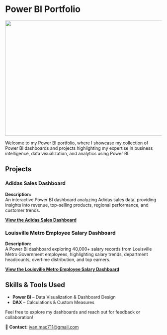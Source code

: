 # Power BI Portfolio
 <p align="center">
  <img width="700" height="370" src="https://github.com/user-attachments/assets/8dff1c6c-85e4-458d-a573-83dd2a38e2a8">
</p>

Welcome to my Power BI portfolio, where I showcase my collection of Power BI dashboards and projects highlighting my expertise in business intelligence, data visualization, and analytics using Power BI.

## Projects  

### **Adidas Sales Dashboard**  

**Description:**  
An interactive Power BI dashboard analyzing Adidas sales data, providing insights into revenue, top-selling products, regional performance, and customer trends.  

**[View the Adidas Sales Dashboard](https://github.com/ivanmu-1/PowerBI-Portfolio/tree/main/Adidas%20Sales)**  



### **Louisville Metro Employee Salary Dashboard**  

**Description:**  
A Power BI dashboard exploring 40,000+ salary records from Louisville Metro Government employees, highlighting salary trends, department headcounts, overtime distribution, and top earners. 

**[View the Louisville Metro Employee Salary Dashboard](https://github.com/ivanmu-1/PowerBI-Portfolio/tree/main/Louisville%20Metro)**  



## Skills & Tools Used  
* **Power BI** – Data Visualization & Dashboard Design
* **DAX** – Calculations & Custom Measures

Feel free to explore my dashboards and reach out for feedback or collaboration!   

📩 **Contact:** ivan.mac711@gmail.com


